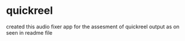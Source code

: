 # quickreel
created this audio fixer app for the assesment of quickreel output as on seen in readme file
